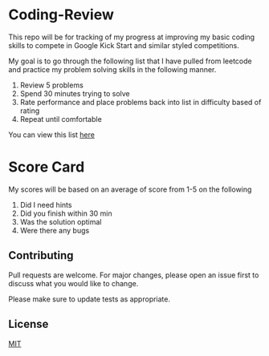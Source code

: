 # Coding-Review
This repo will be for tracking of my progress at improving my basic coding skills to compete in Google Kick Start and similar styled competitions.

My goal is to go through the following list that I have pulled from leetcode and practice my problem solving skills in the following manner.

<ol>
<li>Review 5 problems</li>
<li>Spend 30 minutes trying to solve</li>
<li>Rate performance and place problems back into list in difficulty based of rating</li>
<li>Repeat until comfortable</li>
</ol>

You can view this list [here](https://www.notion.so/a41b4ff9be814387b5ab56a31275772d?v=e823a3de036d4ea48b392eccc25803d5)

# Score Card

My scores will be based on an average of score from 1-5 on the following

<ol>
<li>Did I need hints</li>
<li>Did you finish within 30 min</li>
<li>Was the solution optimal</li>
<li>Were there any bugs</li>
</ol>

## Contributing
Pull requests are welcome. For major changes, please open an issue first to discuss what you would like to change.

Please make sure to update tests as appropriate.

## License
[MIT](https://choosealicense.com/licenses/mit/)